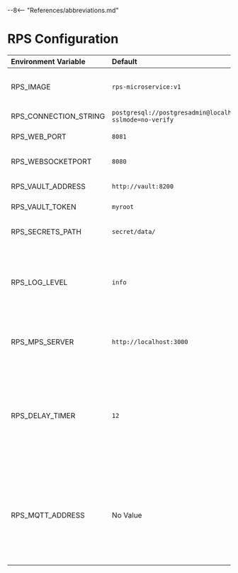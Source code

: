 --8<-- "References/abbreviations.md"

# RPS Configuration 

| Environment Variable         | Default                               | Description |
| :--------------------------- | :------------------------------------ | :---------- |
| RPS_IMAGE                    | `rps-microservice:v1`   | Only used when using docker-compose.yml. Specifies image to use for RPS |
| RPS_CONNECTION_STRING        | `postgresql://postgresadmin@localhost:5432/rpsdb?sslmode=no-verify` | The database connection string | 
| RPS_WEB_PORT                 | `8081`                  | Specifies the Web API port to listen on |
| RPS_WEBSOCKETPORT            | `8080`                  | Specifies the Websocket port to listen on |
| RPS_VAULT_ADDRESS            | `http://vault:8200`    | Address of where the vault is hosted |
| RPS_VAULT_TOKEN              | `myroot`                | Token used to access the vault |
| RPS_SECRETS_PATH             | `secret/data/`          | Specifies the path for where secrets are stored in the vault |
| RPS_LOG_LEVEL                | `info`                  | Controls the level of logging provided in the service. Options are (in order of increasing detail): `error`, `warn`, `info`, `verbose`, `debug`, and `silly`  |
| RPS_MPS_SERVER               | `http://localhost:3000` | Specifies where the MPS is hosted -- required for metadata registration (i.e. hostname, and tags) |
| RPS_DELAY_TIMER              | `12`                   | Sets the number of seconds to wait after activation but before proceeding with final steps. By default it is set to 12 seconds. During this waiting period, RPS sends heartbeats to RPC to keep the connection alive. |
| RPS_MQTT_ADDRESS            | No Value   | Address of where the mqtt broker is hosted. Mqtt container is named `mosquitto` and is open to port `8883`. Thus unless setting are changed the value should be either empty (off) or `mqtt://mosquitto:8883` (on) |